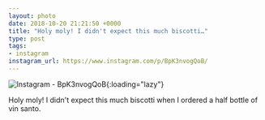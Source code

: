```yaml
---
layout: photo
date: 2018-10-20 21:21:50 +0000
title: "Holy moly! I didn't expect this much biscotti…"
type: post
tags:
- instagram
instagram_url: https://www.instagram.com/p/BpK3nvogQoB/
---
```


![Instagram - BpK3nvogQoB](https://colinseymour.co.uk/img/BpK3nvogQoB.jpg){:loading="lazy"}

Holy moly! I didn't expect this much biscotti when I ordered a half bottle of vin santo.
